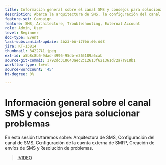 ```yaml
---
title: Información general sobre el canal SMS y consejos para solucionar problemas
description: Abarca la arquitectura de SMS, la configuración del canal SMS, la configuración de la cuenta externa de SMPP, la creación de envíos SMS y la resolución de problemas.
feature-set: Campaign
feature: SMS, Architecture, Troubleshooting, External Account
role: Admin, User
level: Beginner
doc-type: Event
last-substantial-update: 2023-08-17T00:00:00Z
jira: KT-13814
thumbnail: 3422741.jpeg
exl-id: a5b8c8b5-9dad-4996-95db-e366189a6cab
source-git-commit: 1792dc318643aec2c12613f621361d72a7a918b1
workflow-type: tm+mt
source-wordcount: '45'
ht-degree: 0%

---
```


# Información general sobre el canal SMS y consejos para solucionar problemas

En esta sesión trataremos sobre: Arquitectura de SMS, Configuración del canal de SMS, Configuración de la cuenta externa de SMPP, Creación de envíos de SMS y Resolución de problemas.

>[!VIDEO](https://video.tv.adobe.com/v/3422741/?learn=on)
